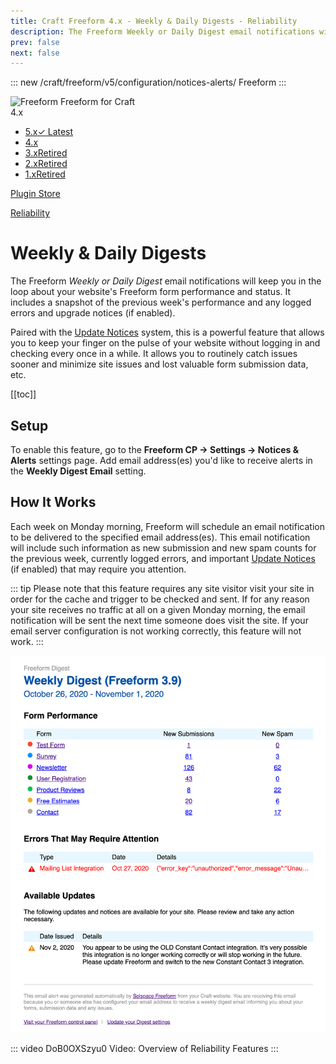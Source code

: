 ```yaml
---
title: Craft Freeform 4.x - Weekly & Daily Digests - Reliability
description: The Freeform Weekly or Daily Digest email notifications will keep you in the loop about your website's Freeform form performance and status. It includes a snapshot of the previous week's performance and any logged errors and upgrade notices (if enabled).
prev: false
next: false
---
```


<meta property="og:image" content="https://docs.solspace.com/extras/social/craft/freeform/freeform.png" />

::: new /craft/freeform/v5/configuration/notices-alerts/
Freeform
:::

<div id="pr-heading">
    <img src="https://docs.solspace.com/extras/icons/products/freeform-icon.png" alt="Freeform" class="pr-image">
    <span class="pr-name">Freeform</span>
    <span class="pr-category">for Craft</span>
    <div class="pr-v-wrapper">
        <div class="pr-v">
            <span class="pr-v-v">4.x</span>
            <span class="pr-v-arrow arrow down"></span>
        </div>
        <ul class="pr-v-list">
            <li><a href="/craft/freeform/v5/">5.x<span class="pr-v-type pr-latest">✓ Latest</span></a></li>
            <li><a href="/craft/freeform/v4/">4.x</a></li>
            <li><a href="/craft/freeform/v3/">3.x<span class="pr-v-type pr-retired">Retired</span></a></li>
            <li><a href="/craft/freeform/v2/">2.x<span class="pr-v-type pr-retired">Retired</span></a></li>
            <li><a href="/craft/freeform/v1/">1.x<span class="pr-v-type pr-retired">Retired</span></a></li>
        </ul>
    </div>
    <div class="pr-buy">
        <a href="https://plugins.craftcms.com/freeform" class="button button-blue"><span class="external-url">Plugin Store</span></a>
    </div>
</div>

<span class="page-section"><a href="/craft/freeform/v4/reliability/">Reliability</a></span>

# Weekly & Daily Digests

The Freeform _Weekly or Daily Digest_ email notifications will keep you in the loop about your website's Freeform form performance and status. It includes a snapshot of the previous week's performance and any logged errors and upgrade notices (if enabled).

Paired with the [Update Notices](./update-notices.md) system, this is a powerful feature that allows you to keep your finger on the pulse of your website without logging in and checking every once in a while. It allows you to routinely catch issues sooner and minimize site issues and lost valuable form submission data, etc.


[[toc]]


## Setup

To enable this feature, go to the **Freeform CP -> Settings -> Notices & Alerts** settings page. Add email address(es) you'd like to receive alerts in the **Weekly Digest Email** setting.


## How It Works

Each week on Monday morning, Freeform will schedule an email notification to be delivered to the specified email address(es). This email notification will include such information as new submission and new spam counts for the previous week, currently logged errors, and important [Update Notices](./update-notices.md) (if enabled) that may require you attention.

::: tip
Please note that this feature requires any site visitor visit your site in order for the cache and trigger to be checked and sent. If for any reason your site receives no traffic at all on a given Monday morning, the email notification will be sent the next time someone does visit the site. If your email server configuration is not working correctly, this feature will not work.
:::

![Email Digest preview](../images/cp_settings-digest.png)

::: video DoB0OXSzyu0
Video: Overview of Reliability Features
:::
